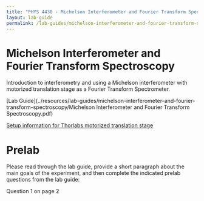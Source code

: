 ```yaml
---
title: "PHYS 4430 - Michelson Interferometer and Fourier Transform Spectroscopy"
layout: lab-guide
permalink: /lab-guides/michelson-interferometer-and-fourier-transform-spectroscopy
---
```


# Michelson Interferometer and Fourier Transform Spectroscopy

Introduction to interferometry and using a Michelson interferometer with motorized translation stage as a Fourier Transform Spectrometer. 

[Lab Guide](../resources/lab-guides/michelson-interferometer-and-fourier-transform-spectroscopy/Michelson Interferometer and Fourier Transform Spectroscopy.pdf)

[Setup information for Thorlabs motorized translation stage](../resources/lab-guides/michelson-interferometer-and-fourier-transform-spectroscopy/MotorizedStageDocumentation.pdf)

# Prelab

Please read through the lab guide, provide a short paragraph about the main goals of the experiment, and then complete the indicated prelab questions from the lab guide:

Question 1 on page 2

